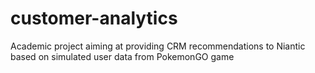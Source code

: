 # customer-analytics
Academic project aiming at providing CRM recommendations to Niantic based on simulated user data from PokemonGO game
